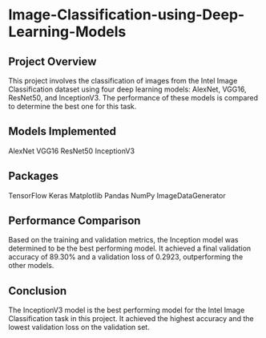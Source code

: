 # Image-Classification-using-Deep-Learning-Models

## Project Overview ##
This project involves the classification of images from the Intel Image Classification dataset using four deep learning models: AlexNet, VGG16, ResNet50, and InceptionV3. The performance of these models is compared to determine the best one for this task.

## Models Implemented ##
AlexNet
VGG16
ResNet50
InceptionV3

## Packages ##
TensorFlow
Keras
Matplotlib
Pandas
NumPy
ImageDataGenerator

## Performance Comparison ##
Based on the training and validation metrics, the Inception model was determined to be the best performing model. It achieved a final validation accuracy of 89.30% and a validation loss of 0.2923, outperforming the other models.

## Conclusion ##
The InceptionV3 model is the best performing model for the Intel Image Classification task in this project. It achieved the highest accuracy and the lowest validation loss on the validation set.

